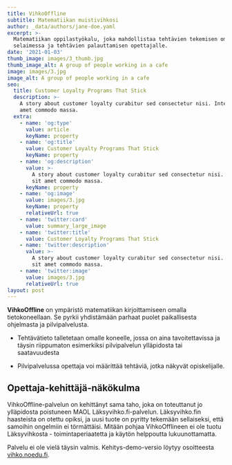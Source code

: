 ```yaml
---
title: VihkoOffline
subtitle: Matematiikan muistivihkosi
author: _data/authors/jane-doe.yaml
excerpt: >-
  Matematiikan oppilastyökalu, joka mahdollistaa tehtävien tekemisen omassa
  selaimessa ja tehtävien palauttamisen opettajalle.
date: '2021-01-03'
thumb_image: images/3_thumb.jpg
thumb_image_alt: A group of people working in a cafe
image: images/3.jpg
image_alt: A group of people working in a cafe
seo:
  title: Customer Loyalty Programs That Stick
  description: >-
    A story about customer loyalty curabitur sed consectetur nisi. Integer sit
    amet commodo massa.
  extra:
    - name: 'og:type'
      value: article
      keyName: property
    - name: 'og:title'
      value: Customer Loyalty Programs That Stick
      keyName: property
    - name: 'og:description'
      value: >-
        A story about customer loyalty curabitur sed consectetur nisi. Integer
        sit amet commodo massa.
      keyName: property
    - name: 'og:image'
      value: images/3.jpg
      keyName: property
      relativeUrl: true
    - name: 'twitter:card'
      value: summary_large_image
    - name: 'twitter:title'
      value: Customer Loyalty Programs That Stick
    - name: 'twitter:description'
      value: >-
        A story about customer loyalty curabitur sed consectetur nisi. Integer
        sit amet commodo massa.
    - name: 'twitter:image'
      value: images/3.jpg
      relativeUrl: true
layout: post
---
```

**VihkoOffline** on ympäristö matematiikan kirjoittamiseen omalla tietokoneellaan. Se pyrkii yhdistämään parhaat puolet paikallisesta ohjelmasta ja pilvipalvelusta. 

*   Tehtävätieto talletetaan omalle koneelle, jossa on aina tavoitettavissa ja täysin riippumaton esimerkiksi pilvipalvelun ylläpidosta tai saatavuudesta

*   Pilvipalvelussa opettaja voi määrittää tehtäviä, jotka näkyvät opiskelijalle.

## Opettaja-kehittäjä-näkökulma

VihkoOffline-palvelun on kehittänyt sama taho, joka on toteuttanut jo ylläpidosta poistuneen MAOL Läksyvihko.fi-palvelun. Läksyvihko.fin haasteista on otettu opiksi,  ja uusi tuote on pyritty tekemään sellaiseksi, että samoihin ongelmiin ei törmättäisi. Mitään pohjaa VihkoOfflineen ei ole tuotu Läksyvihkosta - toimintaperiaatetta ja käytön helppoutta lukuunottamatta.

Palvelu ei ole vielä täysin valmis. Kehitys-demo-versio löytyy osoitteesta [vihko.noedu.fi](https://vihko.noedu.fi).

